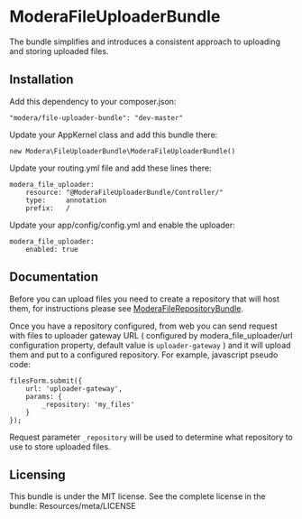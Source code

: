 # ModeraFileUploaderBundle

The bundle simplifies and introduces a consistent approach to uploading and storing uploaded files.

## Installation

Add this dependency to your composer.json:

    "modera/file-uploader-bundle": "dev-master"

Update your AppKernel class and add this bundle there:

    new Modera\FileUploaderBundle\ModeraFileUploaderBundle()

Update your routing.yml file and add these lines there:

    modera_file_uploader:
        resource: "@ModeraFileUploaderBundle/Controller/"
        type:     annotation
        prefix:   /

Update your app/config/config.yml and enable the uploader:

    modera_file_uploader:
        enabled: true

## Documentation

Before you can upload files you need to create a repository that will host them, for instructions please
see [ModeraFileRepositoryBundle](https://github.com/modera/ModeraFileRepositoryBundle).

Once you have a repository configured, from web you can send request with files to uploader gateway URL ( configured by
modera_file_uploader/url configuration property, default value is `uploader-gateway` ) and it will upload them and
put to a configured repository. For example, javascript pseudo code:

    filesForm.submit({
        url: 'uploader-gateway',
        params: {
            _repository: 'my_files'
        }
    });

Request parameter `_repository` will be used to determine what repository to use to store uploaded files.

## Licensing

This bundle is under the MIT license. See the complete license in the bundle:
Resources/meta/LICENSE